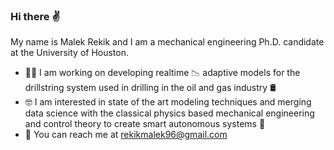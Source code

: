 ### Hi there :v:
My name is Malek Rekik and I am a mechanical engineering  Ph.D. candidate at the University of Houston.
- :man_technologist: I am working on developing realtime :chart_with_downwards_trend: adaptive models for the drillstring system used in drilling in the oil and gas industry :oil_drum:
- :nerd_face:	I am interested in state of the art modeling techniques and merging data science with the classical physics based mechanical engineering and control theory to create smart autonomous systems :robot:
- :incoming_envelope: You can reach me at rekikmalek96@gmail.com

<!--
**MalekRekik/MalekRekik** is a ✨ _special_ ✨ repository because its `README.md` (this file) appears on your GitHub profile.

Here are some ideas to get you started:

- 🔭 I’m currently working on ...
- 🌱 I’m currently learning ...
- 👯 I’m looking to collaborate on ...
- 🤔 I’m looking for help with ...
- 💬 Ask me about ...
- 📫 How to reach me: ...
- 😄 Pronouns: ...
- ⚡ Fun fact: ...
-->

